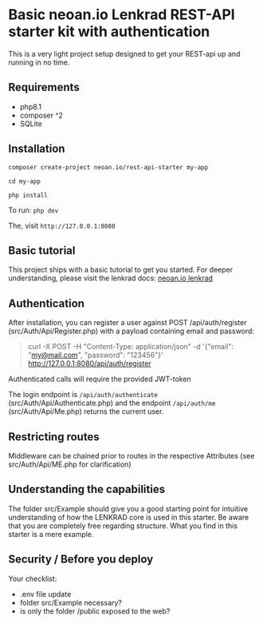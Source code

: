 # Basic neoan.io Lenkrad REST-API starter kit with authentication

This is a very light project setup designed to get your REST-api up and running in no time.

## Requirements

- php8.1
- composer ^2
- SQLite

## Installation

`composer create-project neoan.io/rest-api-starter my-app`

`cd my-app`

`php install`

To run:
`php dev`

The, visit `http://127.0.0.1:8080`

## Basic tutorial

This project ships with a basic tutorial to get you started. For deeper understanding, please visit the lenkrad docs:
[neoan.io lenkrad](https://github.com/sroehrl/neoan.io-lenkrad-core#neoanio-lenkrad-core)

## Authentication
After installation, you can register a user against POST /api/auth/register (src/Auth/Api/Register.php) with a payload containing email and password:

> curl -X POST -H "Content-Type: application/json"  -d '{"email": "my@mail.com", "password": "123456"}'  http://127.0.0.1:8080/api/auth/register

Authenticated calls will require the provided JWT-token

The login endpoint is `/api/auth/authenticate` (src/Auth/Api/Authenticate.php) and the endpoint `/api/auth/me` (src/Auth/Api/Me.php) returns the current user.

## Restricting routes

Middleware can be chained prior to routes in the respective Attributes (see src/Auth/Api/ME.php for clarification)

## Understanding the capabilities

The folder src/Example should give you a good starting point for intuitive understanding of how the LENKRAD core is used in this starter.
Be aware that you are completely free regarding structure. What you find in this starter is a mere example.

## Security / Before you deploy

Your checklist:

- .env file update
- folder src/Example necessary?
- is only the folder /public exposed to the web?


